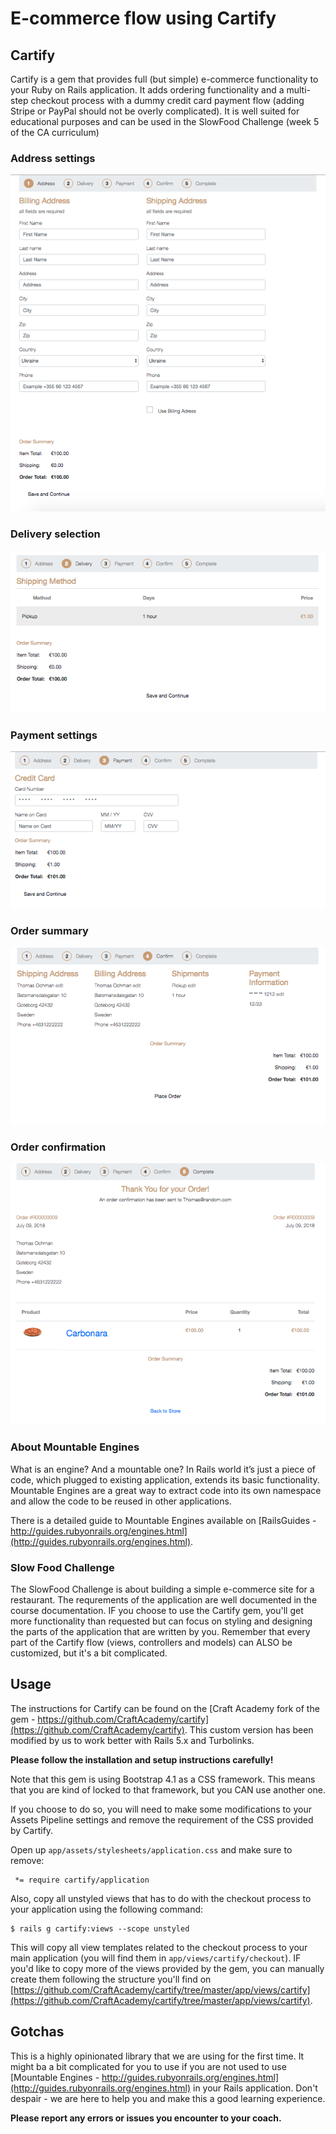 # E-commerce flow using Cartify

## Cartify
Cartify is a gem that provides full (but simple) e-commerce functionality to your Ruby on Rails application. It adds ordering functionality and a multi-step checkout process with a dummy credit card payment flow (adding Stripe or PayPal should not be overly complicated). It is well suited for educational purposes and can be used in the SlowFood Challenge (week 5 of the CA curriculum) 

### Address settings
![Screen 1 - Address settings](https://github.com/CraftAcademy/ca_course/raw/master/guides/images/cartify_01_addresses.png)

### Delivery selection

![Screen 2 - Delivery selection](https://github.com/CraftAcademy/ca_course/raw/master/guides/images/cartify_02_delivery.png)

### Payment settings

![Screen 3 - Payment settings](https://github.com/CraftAcademy/ca_course/raw/master/guides/images/cartify_03_payment.png)

### Order summary

![Screen 4 - Order summary](https://github.com/CraftAcademy/ca_course/raw/master/guides/images/cartify_04_summary.png)

### Order confirmation

![Screen 5 - Order confirmation](https://github.com/CraftAcademy/ca_course/raw/master/guides/images/cartify_05_confirmation.png)

### About Mountable Engines
What is an engine? And a mountable one? In Rails world it’s just a piece of code, which plugged to existing application, extends its basic functionality. Mountable Engines are a great way to extract code into its own namespace and allow the code to be reused in other applications.

There is a detailed guide to Mountable Engines available on [RailsGuides - http://guides.rubyonrails.org/engines.html](http://guides.rubyonrails.org/engines.html).


### Slow Food Challenge
The SlowFood Challenge is about building a simple e-commerce site for a restaurant. The requrements of the application are well documented in the course documentation. IF you choose to use the Cartify gem, you'll get more functionality than requested but can focus on styling and designing the parts of the application that are written by you. Remember that every part of the Cartify flow (views, controllers and models) can ALSO be customized, but it's a bit complicated.

## Usage
The instructions for Cartify can be found on the [Craft Academy fork of the gem - https://github.com/CraftAcademy/cartify](https://github.com/CraftAcademy/cartify). This custom version has been modified by us to work better with Rails 5.x and Turbolinks. 

**Please follow the installation and setup instructions carefully!**

Note that this gem is using Bootstrap 4.1 as a CSS framework. This means that you are kind of locked to that framework, but you CAN use another one. 

If you choose to do so, you will need to make some modifications to your Assets Pipeline settings and remove the requirement of the CSS provided by Cartify. 

Open up `app/assets/stylesheets/application.css` and make sure to remove:

```
 *= require cartify/application
```

Also, copy all unstyled views that has to do with the checkout process to your application using the following command:

```
$ rails g cartify:views --scope unstyled
```

This will copy all view templates related to the checkout process to your main application (you will find them in `app/views/cartify/checkout`). IF you'd like to copy more of the views provided by the gem, you can manually create them following the structure you'll find on [https://github.com/CraftAcademy/cartify/tree/master/app/views/cartify](https://github.com/CraftAcademy/cartify/tree/master/app/views/cartify).

## Gotchas
This is a highly opinionated library that we are using for the first time. It might ba a bit complicated for you to use if you are not used to use [Mountable Engines - http://guides.rubyonrails.org/engines.html](http://guides.rubyonrails.org/engines.html) in your Rails application. Don't despair - we are here to help you and make this a good learning experience. 

**Please report any errors or issues you encounter to your coach.** 
